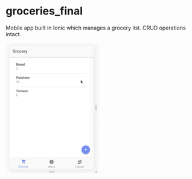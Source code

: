 # groceries_final

Mobile app built in Ionic which manages a grocery list. CRUD operations intact.

<a href="https://github.com/Rdohrman/images/blob/main/groceries.png"><img src="https://github.com/Rdohrman/images/blob/main/groceries.png" style="width: 250px; max-width: 60%; height: 60%"/>
  
